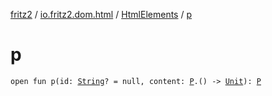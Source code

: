 [fritz2](../../index.md) / [io.fritz2.dom.html](../index.md) / [HtmlElements](index.md) / [p](./p.md)

# p

`open fun p(id: `[`String`](https://kotlinlang.org/api/latest/jvm/stdlib/kotlin/-string/index.html)`? = null, content: `[`P`](../-p/index.md)`.() -> `[`Unit`](https://kotlinlang.org/api/latest/jvm/stdlib/kotlin/-unit/index.html)`): `[`P`](../-p/index.md)